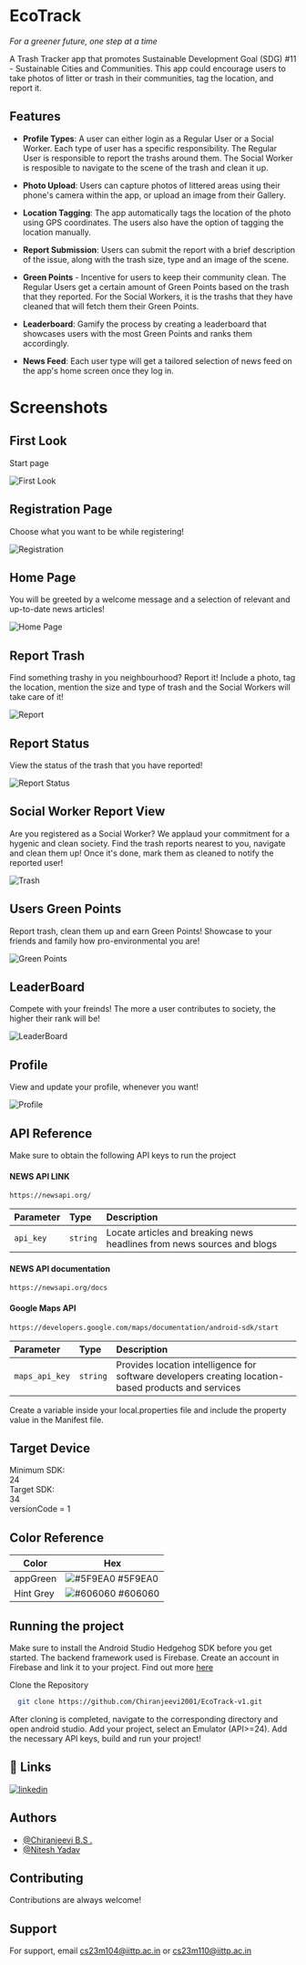 # EcoTrack


_For a greener future, one step at a time_

A Trash Tracker app that promotes Sustainable Development Goal (SDG) #11 - Sustainable Cities and Communities. This app could encourage users to take photos of litter or trash in their communities, tag the location, and report it.



## Features

- **Profile Types**: A user can either login as a Regular User or a Social Worker. Each type of user has a specific responsibility. The Regular User is responsible to report the trashs around them. The Social Worker is resposible to navigate to the scene of the trash and clean it up.

- **Photo Upload**: Users can capture photos of littered areas using their phone's camera within the app, or upload an image from their Gallery.

- **Location Tagging**: The app automatically tags the location of the photo using GPS coordinates. The users also have the option of tagging the location manually.

- **Report Submission**: Users can submit the report with a brief description of the issue, along with the trash size, type and an image of the scene.

- **Green Points** - Incentive for users to keep their community clean. The Regular Users get a certain amount of Green Points based on the trash that they reported. For the Social Workers, it is the trashs that they have cleaned that will fetch them their Green Points.

- **Leaderboard**: Gamify the process by creating a leaderboard that showcases users with the most Green Points and ranks them accordingly.

- **News Feed**: Each user type will get a tailored selection of news feed on the app's home screen once they log in.

 
# Screenshots

## First Look
Start page

![First Look](https://lh3.googleusercontent.com/pw/ABLVV840OXymysJsgMtklwDDb15SaJBRyunovm5valTfHpA7eKvfmjXvcVQXpD_LyUaWuwaW9R9EE4L3OnXpeCF4FAMYhU8iksUciHeKweyaTD34HddJUYDNFHY6h4xXB6hM6KdFFaxcAP_7eBzPbhMEnCv-=w327-h654-s-no-gm?authuser=1)

## Registration Page
Choose what you want to be while registering!

![Registration](https://lh3.googleusercontent.com/pw/ABLVV87SGCj3D4yqALh9vc7FGV9_I_ipnwqybGyjg2jluxeezg7okSrVT-1jK2JJUp5Mxc7IxJo6HP4Nv-n5cSMk3KjB8iJFVZIAuV9XO818e_c6uCQWQxR6TO8On6Nata8agz70fICE-53w0bdBWIuOM1Rz=w327-h654-s-no-gm?authuser=1)

## Home Page
You will be greeted by a welcome message and a selection of relevant and up-to-date news articles!

![Home Page](https://lh3.googleusercontent.com/pw/ABLVV85wLqS3yQntDouOL4Yh7hmdl3jwxMCrGhWqIzmRZmez3xKb-A4E0N1RDicY9yyF2eHMQz2T_U4wWsP90QhTtzQ7f9wSKau5PVltukEm2w7B6SRlGWzQ8afCs8NmjNiAMIPL3AT8H1jdVjfz0Pw2tClJ=w327-h654-s-no-gm?authuser=1)

## Report Trash
Find something trashy in you neighbourhood? Report it! Include a photo, tag the location, mention the size and type of trash and the Social Workers will take care of it!

![Report](https://lh3.googleusercontent.com/pw/ABLVV86-pCYKJ3-R263A1pCdEb8qyDM6blcxGN_nqTFSwj75yyRH5Kvc0e5-d0xRyP-FZk3zKf8qGUEITsoa5e6If6kjxlnQVNE2wRmej1LPZrXvZDmeL0MhMk62jwBkROcx9LHVnjxRZDu3n8-tHxDVar5_VIrLTKKpIzlaC9MK-9JCWsuxSN1bGABY9efq94A1nGbNbkeq-pZ9U0DRaMg-KDcWL_i_guuVlGoCAetv3zhlfN7_Ey55sBFSQqrw_gJ8xSDJq_NPcqxI0rOMj8Kkr0OpzvnoV9U-GhK3PskGHsVI0ECITn10u5khC9sJuGNAjv0HCjbjcC8XnxOD82adTRhlT9eRfPZYubMT8arjWq6gLb4IqDqL5n-jFz3MJ3nJ6Kv-pLRI3levEYYi9BkFKvzfarLZmAXICq9woklTJoVEaPhAP7CoHhi4DjMdBRPYBLGaBf02WyA9w4nffIGYVgWFRnRUj6Qf84rDzfeibFhYlGvkWk2pRaGnwnz89QkDVnTG4uuVFY1wsfPMfRlEB-K3-3ANcGSHmXLbDIus7UCgdCOWxX2a7AvTXdGBfCnu4ffZiAjhyoH0LeNJRTTqAKnWYUJdvOd9jQxkWil4i5jTL-OuoXR0EXZyaYqs-DRD5EM-k63o0Fq-tmDDviYXs-qOgwBg8-m2JthTktKWKWNzXlW7OG79Ac09Lfs0Zef_sSdmqHoaOZdgu5MIAXfmvcEVYB7QKJ6WfLMfdro6lzJYyiuxbX_FB_OksWYLbbp0_bkA2KPPRIKSinuN28QNPdFfYzDSjNhpSvsReMngWlUO0GpzX3cKXgT0_JqD2GjG_2F3G9_6pWGYXMunsb5GmW6cMi8amXrYjMM5JvQAhlL6vlTZ4OI9m5RN_BXnT5dPNoUzM5C4Aw62Xm0MZHsKiT1htp1bCTl0oP1MOVCPCPI8aQrgpIo2zEy5_tQ=w416-h927-s-no-gm?authuser=1)

## Report Status
View the status of the trash that you have reported!

![Report Status](https://lh3.googleusercontent.com/pw/ABLVV87v9QPxcez3eomwSxHfJ5s1wguBg92W6xezJE98YdVY1DN3Slu6WeE6lLBKQZMLE5ky7L5fasc7rZN_ANmU4SgQQKqc-n_qq-3PES0REFZMif0oe2-KFYoX5PKJykIavTlGwNA_zSYxZOZlShO8xYIp=w327-h654-s-no-gm?authuser=1)

## Social Worker Report View
Are you registered as a Social Worker? We applaud your commitment for a hygenic and clean society. Find the trash reports nearest to you, navigate and clean them up! Once it's done, mark them as cleaned to notify the reported user!

![Trash](https://lh3.googleusercontent.com/pw/ABLVV85BRUn5nsPTJsydGUepBUGTXkErg0TfGVbUprmk3B-xzQOCvJ_143goSt2g4vIwqRyVzAnc-mx9-bYbd9IEkqqHhkFUQOf1RhBAA4BCPJstL8vlNx9O6exAfIpl13J2OMynH2IA7PHYpyLFQHGpRF-U=w293-h654-s-no-gm?authuser=1)

## Users Green Points
Report trash, clean them up and earn Green Points! Showcase to your friends and family how pro-environmental you are!

![Green Points](https://lh3.googleusercontent.com/pw/ABLVV85m4SHsPEFrV9WtsGvi9P5kYErZI1W9-ue8z56FkMtPYizLUNj9BG4Shs46Ory1Ccs_VraHqblDiRp1gtAavp57KWnUT1SIug691AYV1_E6GeOR0hsA-ELLYmCpUUNSO_Yn3g2rvZVuxba2SbuO6r2Q=w327-h654-s-no-gm?authuser=1)

## LeaderBoard
Compete with your freinds! The more a user contributes to society, the higher their rank will be!

![LeaderBoard](https://lh3.googleusercontent.com/pw/ABLVV85XzQ14nApY697KbMZ6HkEFs2iqS4ZS7l8m9HucyVnSGjexab_adJ3ATd9yEQvGVXhDX3l6g2LFpLj6rSG7QvurvhsoGgn9JmkSwrETLnloiHDrWe8L2UmUjf2TyuIQY_yn0AdBNzgzEpAOHQHa0tXL=w296-h661-s-no-gm?authuser=1)

## Profile
View and update your profile, whenever you want!

![Profile](https://lh3.googleusercontent.com/pw/ABLVV84al6TN_yhk5CV3NCMj1NWfN_OBaWhXMznAvoJQ8FzhIEoM9mH9tkosbjerxCVqOLD-7K_MoIRxoHqo_q5A9kJwrJbOBycuioCDdUcovg7HZCSUspw1VbDfqBIjkP5JqjzrM5OiLZYXMmc1xMLSkEcT=w327-h654-s-no-gm?authuser=1)


## API Reference

Make sure to obtain the following API keys to run the project
#### NEWS API LINK

```http
https://newsapi.org/
```

| Parameter | Type     | Description                |
| :-------- | :------- | :------------------------- |
| `api_key` | `string` |  Locate articles and breaking news headlines from news sources and blogs |


#### NEWS API documentation
```http
https://newsapi.org/docs
```

#### Google Maps API 

```http
https://developers.google.com/maps/documentation/android-sdk/start
```

| Parameter | Type     | Description                       |
| :-------- | :------- | :-------------------------------- |
| `maps_api_key`      | `string` | Provides location intelligence for software developers creating location-based products and services |

Create a variable inside your local.properties file and include the property value in the Manifest file.



## Target Device

Minimum SDK:  
24  
Target SDK:  
34  
versionCode = 1 

## Color Reference

| Color             | Hex                                                                |
| ----------------- | ------------------------------------------------------------------ |
| appGreen | ![#5F9EA0](https://via.placeholder.com/10/5f9ea0f?text=+) #5F9EA0 |
| Hint Grey | ![#606060](https://via.placeholder.com/10/606060?text=+) #606060 |


## Running the project

Make sure to install the Android Studio Hedgehog SDK before you get started. The backend framework used is Firebase. Create an account in Firebase and link it to your project. Find out more [here](https://firebase.google.com/docs/android/setup)


Clone the Repository

```bash
  git clone https://github.com/Chiranjeevi2001/EcoTrack-v1.git
```
After cloning is completed, navigate to the corresponding directory and open android studio. Add your project, select an Emulator (API>=24). Add the necessary API keys, build and run your project!

## 🔗 Links

[![linkedin](https://img.shields.io/badge/linkedin-0A66C2?style=for-the-badge&logo=linkedin&logoColor=white)](https://www.linkedin.com/in/chiranjeevi-b-s-291812221/)


    
## Authors

- [@Chiranjeevi B.S .](https://github.com/Chiranjeevi2001)
- [@Nitesh Yadav](https://github.com/NiteshShivam)

## Contributing

Contributions are always welcome!



## Support

For support, email cs23m104@iittp.ac.in or cs23m110@iittp.ac.in 
